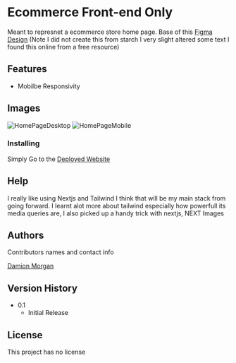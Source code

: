 # Ecommerce Front-end Only

Meant to represnet a ecommerce store home page.
Base of this [Figma Design](https://www.figma.com/design/Oa3qAM7ivB0ClXo06UjSt8/E-Store---Mobile%2Fweb-(Community)?node-id=2619-1481&t=ACOCKkdA83tADVuN-1)
(Note I did not create this from starch I very slight altered some text I found this online from a free resource)

## Features
* Mobilbe Responsivity

## Images
![HomePageDesktop](./public/readmeImages/desktop.gif)
![HomePageMobile](./public/readmeImages/mobile.gif)

### Installing
Simply Go to the [Deployed Website](https://e-commerce-front-end-example-2qurcc32d.vercel.app//) 



## Help
I really like using Nextjs and Tailwind I think that will be my main stack from going forward. I learnt alot more about tailwind especially how powerfull its media queries are, I also picked up a handy trick with nextjs, NEXT Images
## Authors

Contributors names and contact info

[Damion Morgan](https://github.com/BeginnerLevelUP)


## Version History


* 0.1
    * Initial Release

## License

This project has no license 

